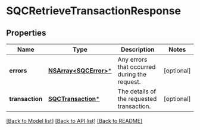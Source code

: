 # SQCRetrieveTransactionResponse

## Properties
Name | Type | Description | Notes
------------ | ------------- | ------------- | -------------
**errors** | [**NSArray&lt;SQCError&gt;***](SQCError.md) | Any errors that occurred during the request. | [optional] 
**transaction** | [**SQCTransaction***](SQCTransaction.md) | The details of the requested transaction. | [optional] 

[[Back to Model list]](../README.md#documentation-for-models) [[Back to API list]](../README.md#documentation-for-api-endpoints) [[Back to README]](../README.md)


